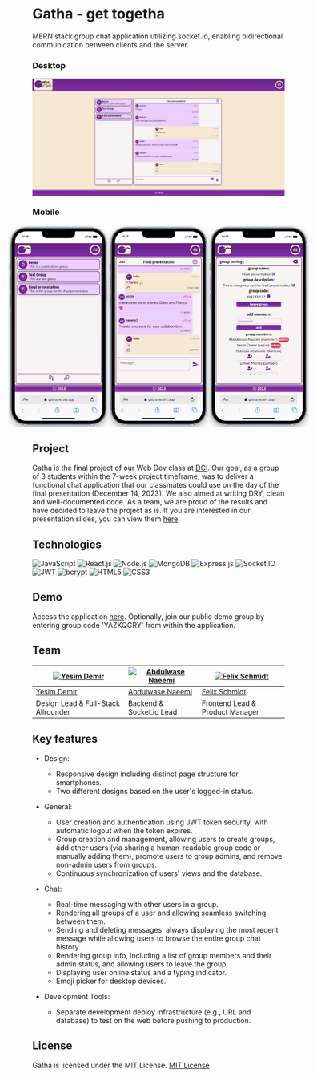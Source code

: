# Gatha - get togetha

MERN stack group chat application utilizing socket.io, enabling bidirectional communication between clients and the server.

### Desktop

<div style="display: flex; flex-direction: row; justify-content: center; align-items: center;">
  <img src="./client/public/desktop.png" alt="App screenshot1" width="606px">
</div>

### Mobile

<div style="display: flex; flex-direction: row; justify-content: center; align-items: center;">
  <img src="./client/public/mobile3.png" alt="App screenshot1" width="200px">
  <img src="./client/public/mobile2.png" alt="App screenshot2" width="200px">
  <img src="./client/public/mobile1.png" alt="App screenshot3" width="200px">
</div>

## Project

Gatha is the final project of our Web Dev class at [DCI](https://digitalcareerinstitute.org/courses/web-development/). Our goal, as a group of 3 students within the 7-week project timeframe, was to deliver a functional chat application that our classmates could use on the day of the final presentation (December 14, 2023). We also aimed at writing DRY, clean and well-documented code. As a team, we are proud of the results and have decided to leave the project as is. If you are interested in our presentation slides, you can view them [here](./client/public/Gatha-GetTogetha.pdf).

## Technologies

![JavaScript](https://img.shields.io/badge/JavaScript-F7DF1E?style=for-the-badge&logo=javascript&logoColor=black)
![React.js](https://img.shields.io/badge/React.js-61DAFB?style=for-the-badge&logo=react&logoColor=black)
![Node.js](https://img.shields.io/badge/Node.js-339933?style=for-the-badge&logo=node.js&logoColor=white)
![MongoDB](https://img.shields.io/badge/MongoDB-47A248?style=for-the-badge&logo=mongodb&logoColor=white)
![Express.js](https://img.shields.io/badge/Express.js-000000?style=for-the-badge&logo=express&logoColor=white)
![Socket.IO](https://img.shields.io/badge/Socket.IO-010101?style=for-the-badge&logo=socket.io&logoColor=white)
![JWT](https://img.shields.io/badge/JWT-000000?style=for-the-badge&logo=jsonwebtoken&logoColor=white)
![bcrypt](https://img.shields.io/badge/bcrypt-2A3036?style=for-the-badge&logo=npm&logoColor=white)
![HTML5](https://img.shields.io/badge/HTML5-E34F26?style=for-the-badge&logo=html5&logoColor=white)
![CSS3](https://img.shields.io/badge/CSS3-1572B6?style=for-the-badge&logo=css3&logoColor=white)

## Demo

Access the application [here](https://gatha.netlify.app/). Optionally, join our public demo group by entering group code 'YAZKQGRY' from within the application.

## Team

| [<img src="https://avatars.githubusercontent.com/u/113168196?v=4" width="100" alt="Yesim Demir" />](https://github.com/besincielement) | [<img src="https://avatars.githubusercontent.com/u/120386826?u=bde7bfb40f3f0b9c80385fd78a5ae6b28bba6ab5&v=4" width="100" alt="Abdulwase Naeemi" />](https://github.com/Naeemi7) | [<img src="https://avatars.githubusercontent.com/u/120386975?v=4" width="100" alt="Felix Schmidt" />](https://github.com/felixschmidt89) |
| -------------------------------------------------------------------------------------------------------------------------------------- | ------------------------------------------------------------------------------------------------------------------------------------------------------------------------------- | ---------------------------------------------------------------------------------------------------------------------------------------- |
| [Yesim Demir](https://github.com/besincielement)                                                                                       | [Abdulwase Naeemi](https://github.com/Naeemi7)                                                                                                                                  | [Felix Schmidt](https://github.com/felixschmidt89)                                                                                       |
| Design Lead & Full-Stack Allrounder                                                                                                    | Backend & Socket.io Lead                                                                                                                                                        | Frontend Lead & Product Manager                                                                                                          |

## Key features

- Design:

  - Responsive design including distinct page structure for smartphones.
  - Two different designs based on the user's logged-in status.

- General:
  - User creation and authentication using JWT token security, with automatic logout when the token expires.
  - Group creation and management, allowing users to create groups, add other users (via sharing a human-readable group code or manually adding them), promote users to group admins, and remove non-admin users from groups.
  - Continuous synchronization of users' views and the database.
- Chat:
  - Real-time messaging with other users in a group.
  - Rendering all groups of a user and allowing seamless switching between them.
  - Sending and deleting messages, always displaying the most recent message while allowing users to browse the entire group chat history.
  - Rendering group info, including a list of group members and their admin status, and allowing users to leave the group.
  - Displaying user online status and a typing indicator.
  - Emoji picker for desktop devices.
- Development Tools:

  - Separate development deploy infrastructure (e.g., URL and database) to test on the web before pushing to production.

## License

Gatha is licensed under the MIT License.
[MIT License](https://opensource.org/license/mit/)

